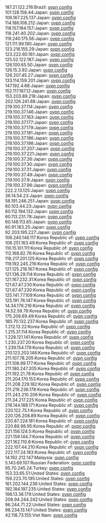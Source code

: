 187.21.122.216:Brazil: [ovpn config](vpn/187_21_122_216.ovpn)  
101.128.158.44:Japan: [ovpn config](vpn/101_128_158_44.ovpn)  
106.167.225.137:Japan: [ovpn config](vpn/106_167_225_137.ovpn)  
114.186.108.212:Japan: [ovpn config](vpn/114_186_108_212.ovpn)  
118.157.184.157:Japan: [ovpn config](vpn/118_157_184_157.ovpn)  
118.241.40.202:Japan: [ovpn config](vpn/118_241_40_202.ovpn)  
119.240.175.56:Japan: [ovpn config](vpn/119_240_175_56.ovpn)  
121.111.99.190:Japan: [ovpn config](vpn/121_111_99_190.ovpn)  
123.216.155.29:Japan: [ovpn config](vpn/123_216_155_29.ovpn)  
123.222.60.161:Japan: [ovpn config](vpn/123_222_60_161.ovpn)  
125.52.122.187:Japan: [ovpn config](vpn/125_52_122_187.ovpn)  
126.100.65.50:Japan: [ovpn config](vpn/126_100_65_50.ovpn)  
126.15.3.92:Japan: [ovpn config](vpn/126_15_3_92.ovpn)  
126.207.45.27:Japan: [ovpn config](vpn/126_207_45_27.ovpn)  
133.114.159.201:Japan: [ovpn config](vpn/133_114_159_201.ovpn)  
147.192.4.68:Japan: [ovpn config](vpn/147_192_4_68.ovpn)  
152.117.167.12:Japan: [ovpn config](vpn/152_117_167_12.ovpn)  
153.203.89.218:Japan: [ovpn config](vpn/153_203_89_218.ovpn)  
202.126.241.88:Japan: [ovpn config](vpn/202_126_241_88.ovpn)  
219.100.37.114:Japan: [ovpn config](vpn/219_100_37_114.ovpn)  
219.100.37.146:Japan: [ovpn config](vpn/219_100_37_146.ovpn)  
219.100.37.163:Japan: [ovpn config](vpn/219_100_37_163.ovpn)  
219.100.37.177:Japan: [ovpn config](vpn/219_100_37_177.ovpn)  
219.100.37.179:Japan: [ovpn config](vpn/219_100_37_179.ovpn)  
219.100.37.181:Japan: [ovpn config](vpn/219_100_37_181.ovpn)  
219.100.37.186:Japan: [ovpn config](vpn/219_100_37_186.ovpn)  
219.100.37.198:Japan: [ovpn config](vpn/219_100_37_198.ovpn)  
219.100.37.207:Japan: [ovpn config](vpn/219_100_37_207.ovpn)  
219.100.37.221:Japan: [ovpn config](vpn/219_100_37_221.ovpn)  
219.100.37.26:Japan: [ovpn config](vpn/219_100_37_26.ovpn)  
219.100.37.30:Japan: [ovpn config](vpn/219_100_37_30.ovpn)  
219.100.37.31:Japan: [ovpn config](vpn/219_100_37_31.ovpn)  
219.100.37.49:Japan: [ovpn config](vpn/219_100_37_49.ovpn)  
219.100.37.9:Japan: [ovpn config](vpn/219_100_37_9.ovpn)  
219.100.37.98:Japan: [ovpn config](vpn/219_100_37_98.ovpn)  
222.2.13.125:Japan: [ovpn config](vpn/222_2_13_125.ovpn)  
36.14.54.23:Japan: [ovpn config](vpn/36_14_54_23.ovpn)  
58.191.246.251:Japan: [ovpn config](vpn/58_191_246_251.ovpn)  
60.103.44.23:Japan: [ovpn config](vpn/60_103_44_23.ovpn)  
60.112.194.132:Japan: [ovpn config](vpn/60_112_194_132.ovpn)  
60.113.231.78:Japan: [ovpn config](vpn/60_113_231_78.ovpn)  
60.148.113.65:Japan: [ovpn config](vpn/60_148_113_65.ovpn)  
60.91.183.25:Japan: [ovpn config](vpn/60_91_183_25.ovpn)  
92.203.195.227:Japan: [ovpn config](vpn/92_203_195_227.ovpn)  
106.240.146.117:Korea Republic of: [ovpn config](vpn/106_240_146_117.ovpn)  
106.251.163.49:Korea Republic of: [ovpn config](vpn/106_251_163_49.ovpn)  
110.15.101.111:Korea Republic of: [ovpn config](vpn/110_15_101_111.ovpn)  
112.168.82.76:Korea Republic of: [ovpn config](vpn/112_168_82_76.ovpn)  
118.217.201.125:Korea Republic of: [ovpn config](vpn/118_217_201_125.ovpn)  
119.192.245.216:Korea Republic of: [ovpn config](vpn/119_192_245_216.ovpn)  
121.125.216.167:Korea Republic of: [ovpn config](vpn/121_125_216_167.ovpn)  
121.136.29.114:Korea Republic of: [ovpn config](vpn/121_136_29_114.ovpn)  
121.167.232.31:Korea Republic of: [ovpn config](vpn/121_167_232_31.ovpn)  
121.67.47.230:Korea Republic of: [ovpn config](vpn/121_67_47_230.ovpn)  
121.67.47.230:Korea Republic of: [ovpn config](vpn/121_67_47_230.ovpn)  
125.141.77.109:Korea Republic of: [ovpn config](vpn/125_141_77_109.ovpn)  
125.191.76.147:Korea Republic of: [ovpn config](vpn/125_191_76_147.ovpn)  
14.34.179.216:Korea Republic of: [ovpn config](vpn/14_34_179_216.ovpn)  
14.52.59.78:Korea Republic of: [ovpn config](vpn/14_52_59_78.ovpn)  
175.209.69.49:Korea Republic of: [ovpn config](vpn/175_209_69_49.ovpn)  
180.70.132.237:Korea Republic of: [ovpn config](vpn/180_70_132_237.ovpn)  
1.212.13.22:Korea Republic of: [ovpn config](vpn/1_212_13_22.ovpn)  
1.215.31.114:Korea Republic of: [ovpn config](vpn/1_215_31_114.ovpn)  
1.228.121.141:Korea Republic of: [ovpn config](vpn/1_228_121_141.ovpn)  
1.230.237.20:Korea Republic of: [ovpn config](vpn/1_230_237_20.ovpn)  
1.239.154.179:Korea Republic of: [ovpn config](vpn/1_239_154_179.ovpn)  
210.123.203.148:Korea Republic of: [ovpn config](vpn/210_123_203_148.ovpn)  
211.107.78.205:Korea Republic of: [ovpn config](vpn/211_107_78_205.ovpn)  
211.108.99.177:Korea Republic of: [ovpn config](vpn/211_108_99_177.ovpn)  
211.180.247.205:Korea Republic of: [ovpn config](vpn/211_180_247_205.ovpn)  
211.192.21.76:Korea Republic of: [ovpn config](vpn/211_192_21_76.ovpn)  
211.204.170.153:Korea Republic of: [ovpn config](vpn/211_204_170_153.ovpn)  
211.208.229.182:Korea Republic of: [ovpn config](vpn/211_208_229_182.ovpn)  
211.219.236.178:Korea Republic of: [ovpn config](vpn/211_219_236_178.ovpn)  
211.243.210.206:Korea Republic of: [ovpn config](vpn/211_243_210_206.ovpn)  
211.34.217.225:Korea Republic of: [ovpn config](vpn/211_34_217_225.ovpn)  
218.144.188.171:Korea Republic of: [ovpn config](vpn/218_144_188_171.ovpn)  
220.122.75.1:Korea Republic of: [ovpn config](vpn/220_122_75_1.ovpn)  
220.126.208.89:Korea Republic of: [ovpn config](vpn/220_126_208_89.ovpn)  
220.87.224.181:Korea Republic of: [ovpn config](vpn/220_87_224_181.ovpn)  
220.88.98.95:Korea Republic of: [ovpn config](vpn/220_88_98_95.ovpn)  
221.156.124.5:Korea Republic of: [ovpn config](vpn/221_156_124_5.ovpn)  
221.159.144.7:Korea Republic of: [ovpn config](vpn/221_159_144_7.ovpn)  
221.162.110.8:Korea Republic of: [ovpn config](vpn/221_162_110_8.ovpn)  
222.107.44.210:Korea Republic of: [ovpn config](vpn/222_107_44_210.ovpn)  
222.117.24.183:Korea Republic of: [ovpn config](vpn/222_117_24_183.ovpn)  
14.192.212.147:Malaysia: [ovpn config](vpn/14_192_212_147.ovpn)  
5.143.69.107:Russian Federation: [ovpn config](vpn/5_143_69_107.ovpn)  
95.70.245.24:Turkey: [ovpn config](vpn/95_70_245_24.ovpn)  
153.33.65.51:United States: [ovpn config](vpn/153_33_65_51.ovpn)  
159.223.70.195:United States: [ovpn config](vpn/159_223_70_195.ovpn)  
161.202.144.236:United States: [ovpn config](vpn/161_202_144_236.ovpn)  
192.184.197.235:United States: [ovpn config](vpn/192_184_197_235.ovpn)  
198.13.36.179:United States: [ovpn config](vpn/198_13_36_179.ovpn)  
208.94.244.242:United States: [ovpn config](vpn/208_94_244_242.ovpn)  
96.244.71.22:United States: [ovpn config](vpn/96_244_71_22.ovpn)  
98.234.13.147:United States: [ovpn config](vpn/98_234_13_147.ovpn)  
42.118.73.155:Viet Nam: [ovpn config](vpn/42_118_73_155.ovpn)  
